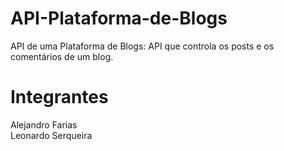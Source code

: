 # API-Plataforma-de-Blogs
API de uma Plataforma de Blogs: API que controla os posts e os comentários de um blog.

# Integrantes
Alejandro Farias   
Leonardo Serqueira
